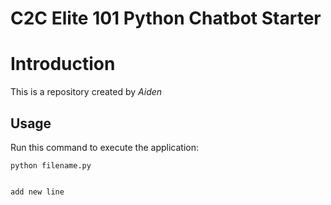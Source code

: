 # C2C Elite 101 Python Chatbot Starter

# Introduction

This is a repository created by *Aiden*

## Usage
Run this command to execute the application:

`python filename.py`



```

add new line
